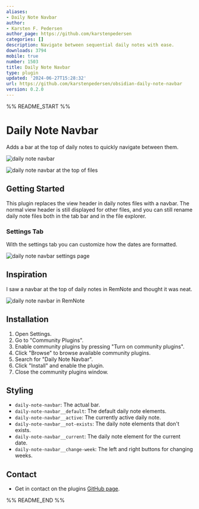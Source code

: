 ```yaml
---
aliases:
- Daily Note Navbar
author:
- Karsten F. Pedersen
author_page: https://github.com/karstenpedersen
categories: []
description: Navigate between sequential daily notes with ease.
downloads: 3794
mobile: true
number: 1503
title: Daily Note Navbar
type: plugin
updated: '2024-06-27T15:28:32'
url: https://github.com/karstenpedersen/obsidian-daily-note-navbar
version: 0.2.0
---
```


%% README_START %%

# Daily Note Navbar 

Adds a bar at the top of daily notes to quickly navigate between them.

![daily note navbar](https://github.com/karstenpedersen/obsidian-daily-note-bar/assets/53978294/d231e557-b66b-4d33-8ee4-9560820fa591)

![daily note navbar at the top of files](https://github.com/karstenpedersen/obsidian-daily-note-navbar/assets/53978294/02bd95bf-d275-4ba4-b861-0406046bbc1b)

## Getting Started

This plugin replaces the view header in daily notes files with a navbar. The normal view header is still displayed for other files, and you can still rename daily note files both in the tab bar and in the file explorer.

### Settings Tab

With the settings tab you can customize how the dates are formatted.

![daily note navbar settings page](https://github.com/karstenpedersen/obsidian-daily-note-bar/assets/53978294/6de31c12-6dfd-4785-a90b-7af3859abd40)

## Inspiration

I saw a navbar at the top of daily notes in RemNote and thought it was neat.

![daily note navbar in RemNote](https://github.com/karstenpedersen/obsidian-daily-note-navbar/assets/53978294/025f8cb8-9b5c-4114-a1c3-8b95486f1841)

## Installation

1.  Open Settings.
2.  Go to "Community Plugins".
3.  Enable community plugins by pressing "Turn on community plugins".
4.  Click "Browse" to browse available community plugins.
5.  Search for "Daily Note Navbar".
6.  Click "Install" and enable the plugin.
7.  Close the community plugins window.

## Styling

- `daily-note-navbar`: The actual bar.
- `daily-note-navbar__default`: The default daily note elements.
- `daily-note-navbar__active`: The currently active daily note.
- `daily-note-navbar__not-exists`: The daily note elements that don't exists.
- `daily-note-navbar__current`: The daily note element for the current date.
- `daily-note-navbar__change-week`: The left and right buttons for changing weeks.

## Contact

-   Get in contact on the plugins [GitHub page](https://github.com/karstenpedersen/obsidian-daily-note-bar).


%% README_END %%